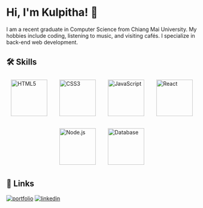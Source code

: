 # Hi, I'm Kulpitha! 🙂
I am a recent graduate in Computer Science from Chiang Mai University. My hobbies include coding, listening to music, and visiting cafés. I specialize in back-end web development.

## 🛠 Skills

<div style="display: flex; flex-wrap: wrap; justify-content: center; align-items: center; gap: 16px; margin-top: 16px;">
    <img src="https://upload.wikimedia.org/wikipedia/commons/thumb/6/61/HTML5_logo_and_wordmark.svg/512px-HTML5_logo_and_wordmark.svg.png" alt="HTML5" width="96" style="margin: 8px;">
    <img src="https://upload.wikimedia.org/wikipedia/commons/d/d5/CSS3_logo_and_wordmark.svg" alt="CSS3" width="96" style="margin: 8px;">
    <img src="https://encrypted-tbn0.gstatic.com/images?q=tbn:ANd9GcTx6bItCDw_xt1e6Z2XUHC0OwUmdhfkLEBHKg&s" alt="JavaScript" width="96" style="margin: 8px;">
    <img src="https://upload.wikimedia.org/wikipedia/commons/thumb/a/a7/React-icon.svg/862px-React-icon.svg.png" alt="React" width="96" style="margin: 8px;">
    <img src="https://upload.wikimedia.org/wikipedia/commons/d/d9/Node.js_logo.svg" alt="Node.js" width="96" style="margin: 8px;">
    <img src="https://cdn-icons-png.freepik.com/256/13941/13941314.png?semt=ais_hybrid" alt="Database" width="96" style="margin: 8px;">
</div>



## 🔗 Links
[![portfolio](https://img.shields.io/badge/my_portfolio-000?style=for-the-badge&logo=ko-fi&logoColor=white)](https://katherineoelsner.com/)
[![linkedin](https://img.shields.io/badge/linkedin-0A66C2?style=for-the-badge&logo=linkedin&logoColor=white)](https://www.linkedin.com/)

